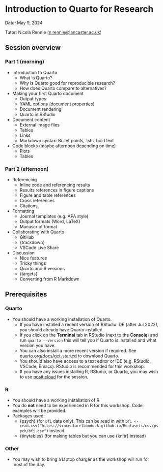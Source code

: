 # Introduction to Quarto for Research

Date: May 9, 2024

Tutor: Nicola Rennie ([n.rennie@lancaster.ac.uk](mailto:n.rennie@lancaster.ac.uk))

## Session overview

### Part 1 (morning)

* Introduction to Quarto
  * What is Quarto?
  * Why is Quarto good for reproducible research?
  * How does Quarto compare to alternatives?
* Making your first Quarto document
  * Output types
  * YAML options (document properties)
  * Document rendering
  * Quarto in RStudio
* Document content
  * External image files
  * Tables
  * Links
  * Markdown syntax: Bullet points, lists, bold text
* Code blocks (maybe afternoon depending on time)
  * Plots
  * Tables

### Part 2 (afternoon)

* Referencing
  * Inline code and referencing results
  * Results references in figure captions
  * Figure and table references
  * Cross references
  * Citations
* Formatting
  * Journal templates (e.g. APA style)
  * Output formats (Word, LaTeX)
  * Manuscript format
* Collaborating with Quarto
  * GitHub
  * {trackdown}
  * VSCode Live Share
* Discussion
  * Nice features
  * Tricky things
  * Quarto and R versions
  * {targets}
  * Converting from R Markdown

## Prerequisites

### Quarto

* You should have a working installation of Quarto.
  * If you have installed a recent version of RStudio IDE (after Jul 2022), you should already have Quarto installed.
  * If you click on the **Terminal** tab in RStudio (next to the **Console**) and run `quarto --version` this will tell you if Quarto is installed and what version you have.
  * You can also install a more recent version if required. See [quarto.org/docs/get-started](https://quarto.org/docs/get-started/) to download Quarto. 
  * You should also have access to a text editor or IDE (e.g. RStudio, VSCode, Emacs). RStudio is recommended for this workshop.
  * If you have any issues installing R, RStudio, or Quarto, you may wish to use [posit.cloud](https://posit.cloud/) for the session.

### R

* You should have a working installation of R.
* You do **not** need to be experienced in R for this workshop. Code examples will be provided.
* Packages used: 
  * {psych} (for `bfi` data only). This can be read in with `bfi <- read.csv("https://vincentarelbundock.github.io/Rdatasets/csv/psych/bfi.csv")` instead.
  * {tinytables} (for making tables but you can use {knitr} instead)

### Other

* You may wish to bring a laptop charger as the workshop will run for most of the day.


